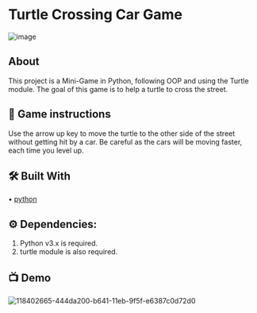 # Turtle Crossing Car Game

![image](https://user-images.githubusercontent.com/128680209/227937658-23018768-5fac-40bb-8cfc-6c7cf670c4f0.png)

##  About
This project is a Mini-Game in Python, following OOP and using the Turtle module. The goal of this game is to help a turtle to cross the street.

## 📝 Game instructions
Use the arrow up key to move the turtle to the other side of the street without getting hit by a car.
Be careful as the cars will be moving faster, each time you level up.

## 🛠 Built With

• [python](https://www.python.org/downloads)

## ⚙️ Dependencies:

1. Python v3.x is required.
2. turtle module is also required.

## 📺 Demo

![118402665-444da200-b641-11eb-9f5f-e6387c0d72d0](https://user-images.githubusercontent.com/128680209/228138315-b0ad12fe-92c1-4a5f-ae83-e9e184d38308.gif)

